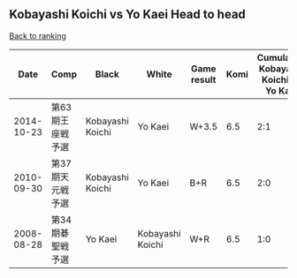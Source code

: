## Kobayashi Koichi vs Yo Kaei Head to head

[Back to ranking](../../index.md)




| **Date** | **Comp** | **Black** | **White** | **Game result** | **Komi** | **Cumulative Kobayashi Koichi vs Yo Kaei** | **Kobayashi Koichi streak** | **Yo Kaei streak** | 
| --- | --- | --- | --- | --- | --- | --- | --- | --- |
| 2014-10-23 | 第63期王座戦予選 | Kobayashi Koichi | Yo Kaei | W+3.5 | 6.5 | 2:1 | 0 | 1 | 
| 2010-09-30 | 第37期天元戦予選 | Kobayashi Koichi | Yo Kaei | B+R | 6.5 | 2:0 | 2 | 0 | 
| 2008-08-28 | 第34期碁聖戦予選 | Yo Kaei | Kobayashi Koichi | W+R | 6.5 | 1:0 | 1 | 0 |




